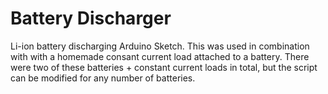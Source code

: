 # Battery Discharger
Li-ion battery discharging Arduino Sketch. This was used in combination with with a homemade consant current load attached to a battery. There were two of these batteries + constant current loads in total, but the script can be modified for any number of batteries.
